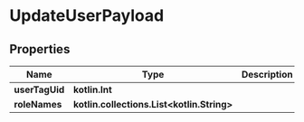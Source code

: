 
# UpdateUserPayload

## Properties
Name | Type | Description | Notes
------------ | ------------- | ------------- | -------------
**userTagUid** | **kotlin.Int** |  | 
**roleNames** | **kotlin.collections.List&lt;kotlin.String&gt;** |  | 



